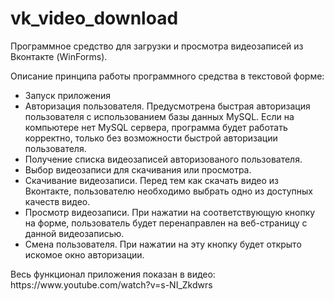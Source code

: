 # vk_video_download
Программное средство для загрузки и просмотра видеозаписей из Вконтакте (WinForms).<p>Описание принципа работы программного средства в текстовой форме:</p>
<ul>
<li>Запуск приложения</li>
<li>Авторизация пользователя. Предусмотрена быстрая авторизация пользователя с использованием базы данных MySQL. Если на компьютере нет MySQL сервера, программа будет работать корректно, только без возможности быстрой авторизации пользователя.</li>
<li>Получение списка видеозаписей авторизованого пользователя.</li>
<li>Выбор видеозаписи для скачивания или просмотра.</li>
<li>Скачивание видеозаписи. Перед тем как скачать видео из Вконтакте, пользователю необходимо выбрать одно из доступных качеств видео.</li>
<li>Просмотр видеозаписи. При нажатии на соответствующую кнопку на форме, пользователь будет перенаправлен на веб-страницу с данной видеозаписью.</li>
<li>Смена пользователя. При нажатии на эту кнопку будет открыто искомое окно авторизации.</li>
</ul>
<p>Весь функционал приложения показан в видео: https://www.youtube.com/watch?v=s-NI_Zkdwrs</p>
